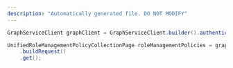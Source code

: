 ```yaml
---
description: "Automatically generated file. DO NOT MODIFY"
---
```

<!-- markdownlint-disable MD041 -->

```java
GraphServiceClient graphClient = GraphServiceClient.builder().authenticationProvider( authProvider ).buildClient();

UnifiedRoleManagementPolicyCollectionPage roleManagementPolicies = graphClient.policies().roleManagementPolicies()
    .buildRequest()
    .get();
```
